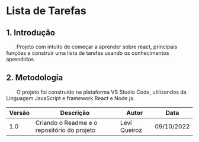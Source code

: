 # Lista de Tarefas

## 1. Introdução

&emsp;&emsp;Projeto com intuito de começar a aprender sobre react, principais funções e construir uma lista de tarefas usando os conhecimentos aprendidos.

## 2. Metodologia

&emsp;&emsp;O projeto foi construido na plataforma VS Studio Code, utilizandos da Linguagem JavaScript e framework React e Node.js.

| Versão | Descrição | Autor | Data |
| ---- | ---- | ---- | ---- |
| 1.0 | Criando o Readme e o repositório do projeto | Levi Queiroz | 09/10/2022 |
